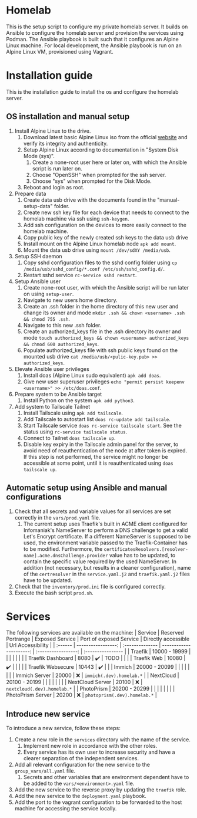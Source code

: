 # Homelab

This is the setup script to configure my private homelab server. It builds on Ansible to configure the homelab server
and provision the services using Podman. The Ansible playbook is built such that it configures an Alpine Linux machine.
For local development, the Ansible playbook is run on an Alpine Linux VM, provisioned using Vagrant.

# Installation guide

This is the installation guide to install the os and configure the homelab server.

## OS installation and manual setup

1. Install Alpine Linux to the drive.
   1. Download latest basic Alpine Linux iso from the official [website](https://alpinelinux.org/downloads/) and verify its integrity and authenticity.
   2. Setup Alpine Linux according to documentation in "System Disk Mode (sys)".
      1. Create a none-root user here or later on, with which the Ansible script is run later on.
      2. Choose "OpenSSH" when prompted for the ssh server.
      3. Choose "sys" when prompted for the Disk Mode.
   3. Reboot and login as root.
2. Prepare data
   1. Create data usb drive with the documents found in the "manual-setup-data" folder.
   2. Create new ssh key file for each device that needs to connect to the homelab machine via ssh using `ssh-keygen`.
   3. Add ssh configuration on the devices to more easily connect to the homelab machine.
   4. Copy public key of the newly created ssh keys to the data usb drive
   5. Install mount on the Alpine Linux homelab node `apk add mount`.
   6. Mount the data usb drive using `mount /dev/sdXY /media/usb`.
3. Setup SSH daemon
   1. Copy sshd configuration files to the sshd config folder using `cp /media/usb/sshd_config/*.conf /etc/ssh/sshd_config.d/`.
   2. Restart sshd service `rc-service sshd restart`.
4. Setup Ansible user
   1. Create none-root user, with which the Ansible script will be run later on using `setup-user`.
   2. Navigate to new users home directory.
   3. Create an .ssh folder in the home directory of this new user and change its owner and mode `mkdir .ssh && chown <username> .ssh && chmod 755 .ssh`.
   4. Navigate to this new .ssh folder.
   5. Create an authorized_keys file in the .ssh directory its owner and mode `touch authorized_keys && chown <username> authorized_keys && chmod 600 authorized_keys`.
   6. Populate authorized_keys file with ssh public keys found on the mounted usb drive `cat /media/usb/<pulic-key.pub> >> authorized_keys`.
5. Elevate Ansible user privileges
   1. Install doas (Alpine Linux sudo equivalent) `apk add doas`.
   2. Give new user superuser privileges `echo "permit persist keepenv <username>" >> /etc/doas.conf`.
6. Prepare system to be Ansible target
   1. Install Python on the system `apk add python3`.
7. Add system to Tailscale Tailnet
   1. Install Tailscale using `apk add tailscale`.
   2. Add Tailscale to autostart list `doas rc-update add tailscale`.
   3. Start Tailscale service `doas rc-service tailscale start`. See the status using `rc-service tailscale status`.
   4. Connect to Tailnet `doas tailscale up`.
   5. Disable key expiry in the Tailscale admin panel for the server, to avoid need of reauthentication of the node at
      after token is expired. If this step is not performed, the service might no longer be accessible at some point,
      until it is reauthenticated using `doas tailscale up`.

## Automatic setup using Ansible and manual configurations

1. Check that all secrets and variable values for all services are set correctly in the `vars/prod.yaml` file.
   1. The current setup uses Traefik's built in ACME client configured for Infomaniak's NameServer to perform a
      DNS challenge to get a valid Let's Encrypt certificate. If a different NameServer is supposed to be used, the
      environment variable passed to the Traefik-Container has to be modified. Furthermore, the
      `certificatesResolvers.[resolver-name].acme.dnsChallenge.provider` value has to be updated, to contain the
      specific value required by the used NameServer. In addition (not necessary, but results in a cleaner
      configuration), name of the `certresolver` in the `service.yaml.j2` and `traefik.yaml.j2` files have to be
      updated.
2. Check that the `inventory/prod.ini` file is configured correctly.
3. Execute the bash script `prod.sh`.

# Services

The following services are available on the machine:
| Service | Reserved Portrange | Exposed Service | Port of exposed Service | Directly accessible | Url Accessibility |
| :------ | -----------------: | :-------------- | ----------------------: | :-----------------: | :---------------- |
| Traefik | 10000 - 19999 | | | | |
| | | Traefik Dashboard | 8080 | :heavy_check_mark: | TODO |
| | | Traefik Web | 10080 | :heavy_check_mark: | |
| | | Traefik Websecure | 10443 | :heavy_check_mark: | |
| Immich | 20000 - 20099 | | | | |
| | | Immich Server | 20000 | :x: | `immich(.dev).homelab.*` |
| NextCloud | 20100 - 20199 | | | | |
| | | NextCloud Server | 20100 | :x: | `nextcloud(.dev).homelab.*` |
| PhotoPrism | 20200 - 20299 | | | | |
| | | PhotoPrism Server | 20200 | :x: | `photoprism(.dev).homelab.*` |

## Introduce new service

To introduce a new service, follow these steps:

1. Create a new role in the `services` directory with the name of the service.
   1. Implement new role in accordance with the other roles.
   2. Every service has its own user to increase security and have a clearer separation of the independent services.
2. Add all relevant configuration for the new service to the `group_vars/all.yaml` file.
   1. Secrets and other variables that are environment dependent have to be added to the `vars/<environment>.yaml` file.
3. Add the new service to the reverse proxy by updating the `traefik` role.
4. Add the new service to the `deployment.yaml` playbook.
5. Add the port to the vagrant configuration to be forwarded to the host machine for accessing the service locally.
